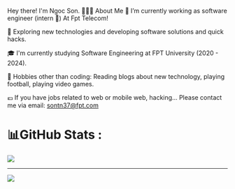 
Hey there! I'm Ngoc Son. 
👨🏻‍💻 About Me
🔭   I’m currently working as software engineer (intern 🤭) At Fpt Telecom!

🤔   Exploring new technologies and developing software solutions and quick hacks.

🎓   I'm currently studying Software Engineering at FPT University (2020 - 2024).

🎿 Hobbies other than coding: Reading blogs about new technology, playing football, playing video games.

💶 If you have jobs related to web or mobile web, hacking... Please contact me via email: sontn37@fpt.com
# 📊GitHub Stats :
![](https://github-readme-stats.vercel.app/api/top-langs/?username=sondamsau02&theme=radical&hide_border=false&include_all_commits=false&count_private=false&layout=compact)

---
[![](https://visitcount.itsvg.in/api?id=sondamsau02&icon=0&color=0)](https://visitcount.itsvg.in)
